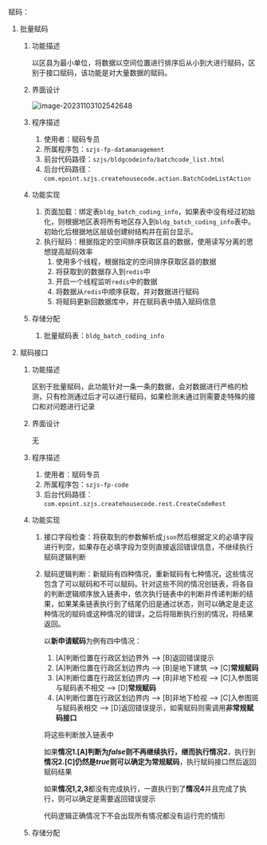赋码：

1. 批量赋码

   1. 功能描述

      以区县为最小单位，将数据以空间位置进行排序后从小到大进行赋码，区别于接口赋码，该功能是对大量数据的赋码。

   2. 界面设计

      ![image-20231103102542648](C:\Users\xml00\AppData\Roaming\Typora\typora-user-images\image-20231103102542648.png)

   3. 程序描述

      1. 使用者：赋码专员
      2. 所属程序包：` szjs-fp-datamanagement `
      3. 前台代码路径：`szjs/bldgcodeinfo/batchcode_list.html`
      4. 后台代码路径：`com.epoint.szjs.createhousecode.action.BatchCodeListAction`

   4. 功能实现

      1. 页面加载：绑定表`bldg_batch_coding_info`，如果表中没有经过初始化，则根据地区表将所有地区存入到`bldg_batch_coding_info`表中。初始化后根据地区层级创建树结构并在前台显示。
      2. 执行赋码：根据指定的空间排序获取区县的数据，使用读写分离的思想提高赋码效率
         1. 使用多个线程，根据指定的空间排序获取区县的数据
         2. 将获取到的数据存入到`redis`中
         3. 开启一个线程监听`redis`中的数据
         4. 将数据从`redis`中顺序获取，并对数据进行赋码
         5. 将赋码更新回数据库中，并在赋码表中插入赋码信息

   5. 存储分配

      1. 批量赋码表：`bldg_batch_coding_info`

2. 赋码接口

   1. 功能描述

      区别于批量赋码，此功能针对一条一条的数据，会对数据进行严格的检测，只有检测通过后才可以进行赋码，如果检测未通过则需要走特殊的接口和对问题进行记录

   2. 界面设计

      无

   3. 程序描述

      1. 使用者：赋码专员
      2. 所属程序包：`szjs-fp-code`
      3. 后台代码路径：`com.epoint.szjs.createhousecode.rest.CreateCodeRest`

   4. 功能实现

      1. 接口字段检查：将获取到的参数解析成`json`然后根据定义的必填字段进行判空，如果存在必填字段为空则直接返回错误信息，不继续执行赋码逻辑判断

      2. 赋码逻辑判断：新赋码有四种情况，重新赋码有七种情况，这些情况包含了可以赋码和不可以赋码。针对这些不同的情况创链表，将各自的判断逻辑顺序放入链表中，依次执行链表中的判断并传递判断的结果，如果某条链表执行到了结尾仍旧是通过状态，则可以确定是走这种情况的赋码或这种情况的错误，之后将阻断执行别的情况，将结果返回。

         以**新申请赋码**为例有四中情况：

         1. [A]判断位置在行政区划边界外 --> [B]返回错误提示
         2. [A]判断位置在行政区划边界内 --> [B]是地下建筑 --> [C]**常规赋码**
         3. [A]判断位置在行政区划边界内 --> [B]非地下检视 --> [C]入参图斑与赋码表不相交 -->  [D]**常规赋码**
         4. [A]判断位置在行政区划边界内 --> [B]非地下检视 --> [C]入参图斑与赋码表相交 --> [D]返回错误提示，如需赋码则需调用**非常规赋码接口**

         将这些判断放入链表中

         如果**情况1.[A]**判断为*false*则不再继续执行，继而执行**情况2**，执行到**情况2.[C]**仍然是*true*则可以确定为**常规赋码**，执行赋码接口然后返回赋码结果

         如果**情况1,2,3**都没有完成执行，一直执行到了**情况4**并且完成了执行，则可以确定是需要返回错误提示

         代码逻辑正确情况下不会出现所有情况都没有运行完的情形

   5. 存储分配